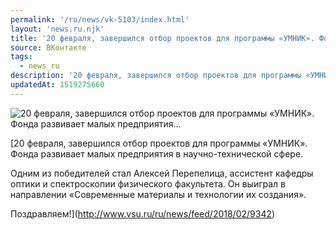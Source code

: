 ```yaml
---
permalink: '/ru/news/vk-5103/index.html'
layout: 'news.ru.njk'
title: '20 февраля, завершился отбор проектов для программы «УМНИК». Фонда развивает малых предприятия…'
source: ВКонтакте
tags:
  - news_ru
description: '20 февраля, завершился отбор проектов для программы «УМНИК». Фонда развивает малых предприятия…'
updatedAt: 1519275660
---
```

![20 февраля, завершился отбор проектов для программы «УМНИК». Фонда развивает малых предприятия…](https://sun9-76.userapi.com/c840136/v840136056/79e11/mtl9dkXumnY.jpg)

[20 февраля, завершился отбор проектов для программы «УМНИК». Фонда развивает малых предприятия в научно-технической сфере.

Одним из победителей стал Алексей Перепелица, ассистент кафедры оптики и спектроскопии физического факультета. Он выиграл в направлении «Современные материалы и технологии их создания».

Поздравляем!](http://www.vsu.ru/ru/news/feed/2018/02/9342)
